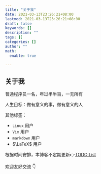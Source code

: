 ```yaml
---
title: "关于我"
date: 2021-03-13T23:26:21+08:00
lastmod: 2021-03-13T23:26:21+08:00
draft: false
keywords: []
description: ""
tags: []
categories: []
author: ""
math:
  enable: true

---
```


<!--more-->

## 关于我

普通程序员一名，年过半半百，一无所有

人生目标：做有意义的事，做有意义的人

其他标签：

- `Linux` 用户
- `Vim` 用户
- `markdown` 用户
- $\LaTeX$ 用户

<!--即使本博客有英文选项，但从目前来看，本博客大部分内容将会使用中文。-->

根据时间安排，本博客不定期更新:point_right:[TODO List](../test/todo/)


欢迎友好交流 :point_down:
